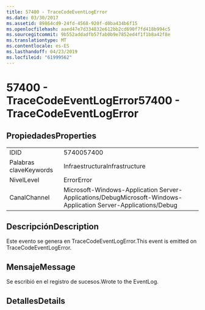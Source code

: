 ```yaml
---
title: 57400 - TraceCodeEventLogError
ms.date: 03/30/2017
ms.assetid: 89864cd9-24fd-4568-920f-d0ba434b6f15
ms.openlocfilehash: aaed47e7d334832e612bb2cd690f7fd418b994c5
ms.sourcegitcommit: 9b552addadfb57fab0b9e7852ed4f1f1b8a42f8e
ms.translationtype: MT
ms.contentlocale: es-ES
ms.lasthandoff: 04/23/2019
ms.locfileid: "61999562"
---
```

# <a name="57400---tracecodeeventlogerror"></a><span data-ttu-id="18f68-102">57400 - TraceCodeEventLogError</span><span class="sxs-lookup"><span data-stu-id="18f68-102">57400 - TraceCodeEventLogError</span></span>
## <a name="properties"></a><span data-ttu-id="18f68-103">Propiedades</span><span class="sxs-lookup"><span data-stu-id="18f68-103">Properties</span></span>  
  
|||  
|-|-|  
|<span data-ttu-id="18f68-104">ID</span><span class="sxs-lookup"><span data-stu-id="18f68-104">ID</span></span>|<span data-ttu-id="18f68-105">57400</span><span class="sxs-lookup"><span data-stu-id="18f68-105">57400</span></span>|  
|<span data-ttu-id="18f68-106">Palabras clave</span><span class="sxs-lookup"><span data-stu-id="18f68-106">Keywords</span></span>|<span data-ttu-id="18f68-107">Infraestructura</span><span class="sxs-lookup"><span data-stu-id="18f68-107">Infrastructure</span></span>|  
|<span data-ttu-id="18f68-108">Nivel</span><span class="sxs-lookup"><span data-stu-id="18f68-108">Level</span></span>|<span data-ttu-id="18f68-109">Error</span><span class="sxs-lookup"><span data-stu-id="18f68-109">Error</span></span>|  
|<span data-ttu-id="18f68-110">Canal</span><span class="sxs-lookup"><span data-stu-id="18f68-110">Channel</span></span>|<span data-ttu-id="18f68-111">Microsoft-Windows-Application Server-Applications/Debug</span><span class="sxs-lookup"><span data-stu-id="18f68-111">Microsoft-Windows-Application Server-Applications/Debug</span></span>|  
  
## <a name="description"></a><span data-ttu-id="18f68-112">Descripción</span><span class="sxs-lookup"><span data-stu-id="18f68-112">Description</span></span>  
 <span data-ttu-id="18f68-113">Este evento se genera en TraceCodeEventLogError.</span><span class="sxs-lookup"><span data-stu-id="18f68-113">This event is emitted on TraceCodeEventLogError.</span></span>  
  
## <a name="message"></a><span data-ttu-id="18f68-114">Mensaje</span><span class="sxs-lookup"><span data-stu-id="18f68-114">Message</span></span>  
 <span data-ttu-id="18f68-115">Se escribió en el registro de sucesos.</span><span class="sxs-lookup"><span data-stu-id="18f68-115">Wrote to the EventLog.</span></span>  
  
## <a name="details"></a><span data-ttu-id="18f68-116">Detalles</span><span class="sxs-lookup"><span data-stu-id="18f68-116">Details</span></span>
